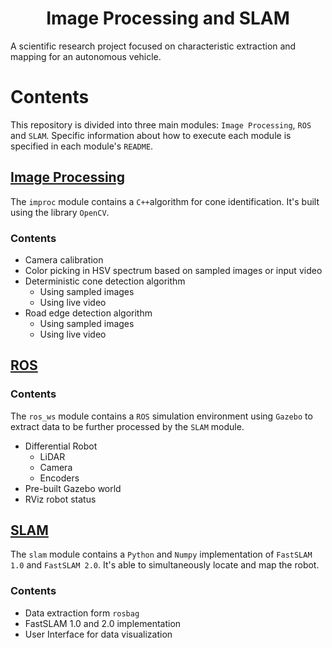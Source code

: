 <h1 align="center">Image Processing and SLAM</h1>

A scientific research project focused on characteristic extraction and mapping for
an autonomous vehicle.

# Contents

This repository is divided into three main modules: `Image Processing`, `ROS` and `SLAM`.
Specific information about how to execute each module is specified in each module's `README`.

## [Image Processing](https://github.com/murilo-toddy/path-detection/tree/main/improc)

The `improc` module contains a `C++`algorithm for cone identification. It's built using
the library `OpenCV`.

### Contents

- Camera calibration
- Color picking in HSV spectrum based on sampled images or input video
- Deterministic cone detection algorithm
    - Using sampled images
    - Using live video
- Road edge detection algorithm
    - Using sampled images
    - Using live video

## [ROS](https://github.com/murilo-toddy/path-detection/tree/main/ros_ws)


### Contents

The `ros_ws` module contains a `ROS` simulation environment using `Gazebo` to extract
data to be further processed by the `SLAM` module.

- Differential Robot
    - LiDAR
    - Camera
    - Encoders
- Pre-built Gazebo world
- RViz robot status


## [SLAM](https://github.com/murilo-toddy/path-detection/tree/main/slam)

The `slam` module contains a `Python` and `Numpy` implementation of `FastSLAM 1.0` and `FastSLAM 2.0`.
It's able to simultaneously locate and map the robot.

### Contents

- Data extraction form `rosbag`
- FastSLAM 1.0 and 2.0 implementation
- User Interface for data visualization
